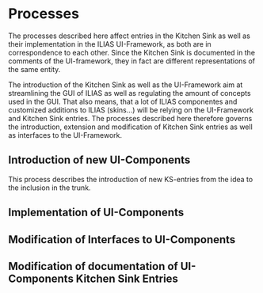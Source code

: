 # Processes

The processes described here affect entries in the Kitchen Sink as well as
their implementation in the ILIAS UI-Framework, as both are in correspondence
to each other. Since the Kitchen Sink is documented in the comments of the
UI-framework, they in fact are different representations of the same entity.

The introduction of the Kitchen Sink as well as the UI-Framework aim at
streamlining the GUI of ILIAS as well as regulating the amount of concepts
used in the GUI. That also means, that a lot of ILIAS componentes and customized
additions to ILIAS (skins...) will be relying on the UI-Framework and Kitchen
Sink entries. The processes described here therefore governs the introduction,
extension and modification of Kitchen Sink entries as well as interfaces to the
UI-Framework.

## Introduction of new UI-Components

This process describes the introduction of new KS-entries from the idea to the
inclusion in the trunk.

## Implementation of UI-Components

## Modification of Interfaces to UI-Components

## Modification of documentation of UI-Components Kitchen Sink Entries
